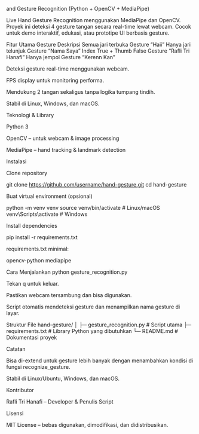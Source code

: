 and Gesture Recognition (Python + OpenCV + MediaPipe)

Live Hand Gesture Recognition menggunakan MediaPipe dan OpenCV. Proyek ini deteksi 4 gesture tangan secara real-time lewat webcam. Cocok untuk demo interaktif, edukasi, atau prototipe UI berbasis gesture.

Fitur Utama
Gesture	Deskripsi
Semua jari terbuka	Gesture “Haii”
Hanya jari telunjuk	Gesture “Nama Saya”
Index True + Thumb False	Gesture “Rafli Tri Hanafi”
Hanya jempol	Gesture “Kerenn Kan”

Deteksi gesture real-time menggunakan webcam.

FPS display untuk monitoring performa.

Mendukung 2 tangan sekaligus tanpa logika tumpang tindih.

Stabil di Linux, Windows, dan macOS.

Teknologi & Library

Python 3

OpenCV – untuk webcam & image processing

MediaPipe – hand tracking & landmark detection

Instalasi

Clone repository

git clone https://github.com/username/hand-gesture.git
cd hand-gesture


Buat virtual environment (opsional)

python -m venv venv
source venv/bin/activate    # Linux/macOS
venv\Scripts\activate       # Windows


Install dependencies

pip install -r requirements.txt


requirements.txt minimal:

opencv-python
mediapipe

Cara Menjalankan
python gesture_recognition.py


Tekan q untuk keluar.

Pastikan webcam tersambung dan bisa digunakan.

Script otomatis mendeteksi gesture dan menampilkan nama gesture di layar.

Struktur File
hand-gesture/
│
├─ gesture_recognition.py  # Script utama
├─ requirements.txt        # Library Python yang dibutuhkan
└─ README.md               # Dokumentasi proyek

Catatan

Bisa di-extend untuk gesture lebih banyak dengan menambahkan kondisi di fungsi recognize_gesture.

Stabil di Linux/Ubuntu, Windows, dan macOS.

Kontributor

Rafli Tri Hanafi – Developer & Penulis Script

Lisensi

MIT License – bebas digunakan, dimodifikasi, dan didistribusikan.
